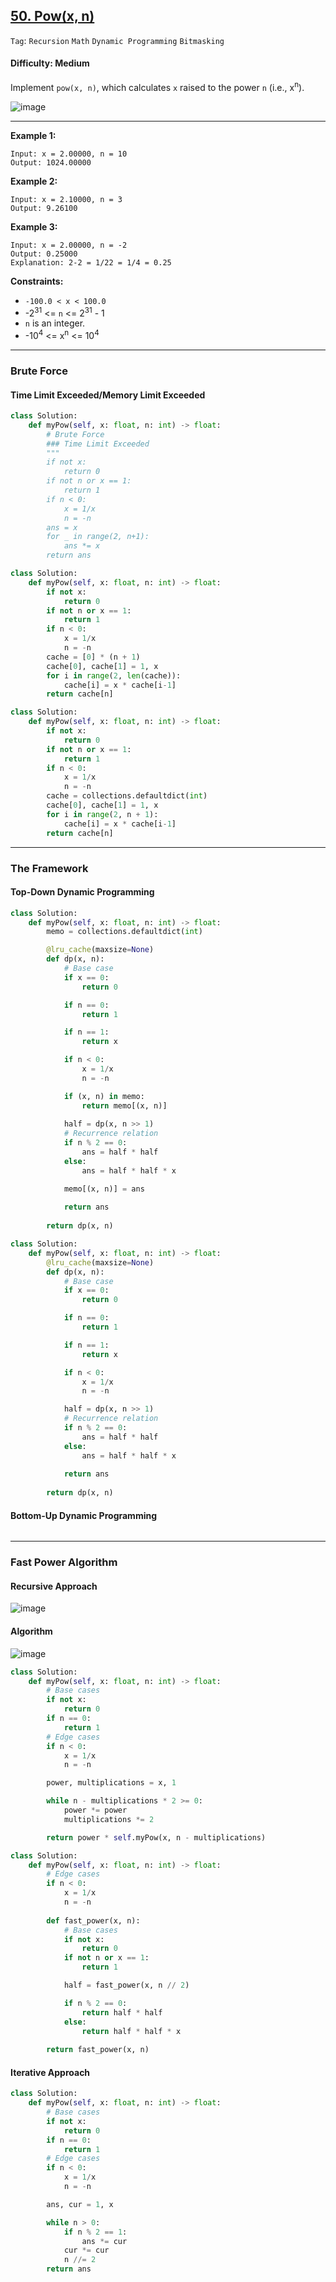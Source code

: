 ## [50. Pow(x, n)](https://leetcode.com/problems/powx-n)

```Tag```: ```Recursion``` ```Math``` ```Dynamic Programming``` ```Bitmasking```

#### Difficulty: Medium

Implement ```pow(x, n)```, which calculates ```x``` raised to the power ```n``` (i.e., x<sup>n</sup>).

![image](https://user-images.githubusercontent.com/35042430/216752099-4f762004-0675-4164-ac4c-06ea69a8e56b.png)

---

__Example 1:__
```
Input: x = 2.00000, n = 10
Output: 1024.00000
```

__Example 2:__
```
Input: x = 2.10000, n = 3
Output: 9.26100
```

__Example 3:__
```
Input: x = 2.00000, n = -2
Output: 0.25000
Explanation: 2-2 = 1/22 = 1/4 = 0.25
```

__Constraints:__

- ```-100.0 < x < 100.0```
- -2<sup>31</sup> <= ```n``` <= 2<sup>31</sup> - 1
- ```n``` is an integer.
- -10<sup>4</sup> <= x<sup>n</sup> <= 10<sup>4</sup>

---

### Brute Force

#### Time Limit Exceeded/Memory Limit Exceeded

```Python
class Solution:
    def myPow(self, x: float, n: int) -> float:
        # Brute Force
        ### Time Limit Exceeded
        """
        if not x:
            return 0
        if not n or x == 1:
            return 1
        if n < 0:
            x = 1/x
            n = -n
        ans = x
        for _ in range(2, n+1):
            ans *= x
        return ans
```

```Python
class Solution:
    def myPow(self, x: float, n: int) -> float:
        if not x:
            return 0
        if not n or x == 1:
            return 1
        if n < 0:
            x = 1/x
            n = -n
        cache = [0] * (n + 1)
        cache[0], cache[1] = 1, x
        for i in range(2, len(cache)):
            cache[i] = x * cache[i-1]
        return cache[n]
```

```Python
class Solution:
    def myPow(self, x: float, n: int) -> float:
        if not x:
            return 0
        if not n or x == 1:
            return 1
        if n < 0:
            x = 1/x
            n = -n
        cache = collections.defaultdict(int)
        cache[0], cache[1] = 1, x
        for i in range(2, n + 1):
            cache[i] = x * cache[i-1]
        return cache[n]
```

---

### The Framework

#### Top-Down Dynamic Programming

```Python
class Solution:
    def myPow(self, x: float, n: int) -> float:
        memo = collections.defaultdict(int)

        @lru_cache(maxsize=None)
        def dp(x, n):
            # Base case
            if x == 0:
                return 0

            if n == 0:
                return 1

            if n == 1:
                return x

            if n < 0:
                x = 1/x
                n = -n

            if (x, n) in memo:
                return memo[(x, n)]
            
            half = dp(x, n >> 1)
            # Recurrence relation
            if n % 2 == 0:
                ans = half * half
            else:
                ans = half * half * x

            memo[(x, n)] = ans
            
            return ans
        
        return dp(x, n)
```

```Python
class Solution:
    def myPow(self, x: float, n: int) -> float:
        @lru_cache(maxsize=None)
        def dp(x, n):
            # Base case
            if x == 0:
                return 0

            if n == 0:
                return 1

            if n == 1:
                return x

            if n < 0:
                x = 1/x
                n = -n

            half = dp(x, n >> 1)
            # Recurrence relation
            if n % 2 == 0:
                ans = half * half
            else:
                ans = half * half * x
            
            return ans
        
        return dp(x, n)
```

#### Bottom-Up Dynamic Programming

```Python

```

---

### Fast Power Algorithm

#### Recursive Approach

![image](https://user-images.githubusercontent.com/35042430/216752727-5ab9120e-6cb4-4458-9dc4-94f7278f927d.png)

#### Algorithm

![image](https://user-images.githubusercontent.com/35042430/216752885-c966f64e-13b2-41af-8098-eb2c65a9f945.png)

```Python
class Solution:
    def myPow(self, x: float, n: int) -> float:
        # Base cases
        if not x:
            return 0
        if n == 0:
            return 1
        # Edge cases
        if n < 0:
            x = 1/x
            n = -n

        power, multiplications = x, 1

        while n - multiplications * 2 >= 0: 
            power *= power
            multiplications *= 2

        return power * self.myPow(x, n - multiplications)
```

```Python
class Solution:
    def myPow(self, x: float, n: int) -> float:
        # Edge cases
        if n < 0:
            x = 1/x
            n = -n
        
        def fast_power(x, n):
            # Base cases
            if not x:
                return 0
            if not n or x == 1:
                return 1

            half = fast_power(x, n // 2)

            if n % 2 == 0:
                return half * half
            else:
                return half * half * x
        
        return fast_power(x, n)
```

#### Iterative Approach

```Python
class Solution:
    def myPow(self, x: float, n: int) -> float:
        # Base cases
        if not x:
            return 0
        if n == 0:
            return 1
        # Edge cases
        if n < 0:
            x = 1/x
            n = -n

        ans, cur = 1, x

        while n > 0: 
            if n % 2 == 1:
                ans *= cur
            cur *= cur
            n //= 2
        return ans
```
